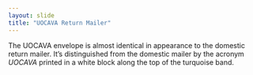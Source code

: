 ```yaml
---
layout: slide
title: "UOCAVA Return Mailer"
---
```


The UOCAVA envelope is almost identical in appearance to the domestic return mailer.  It’s distinguished from the domestic mailer by the acronym *UOCAVA* printed in a white block along the top of the turquoise band.  

